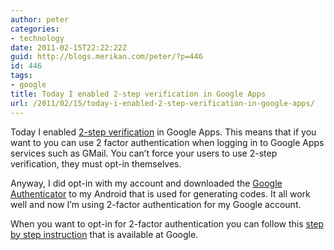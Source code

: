 ```yaml
---
author: peter
categories:
- technology
date: 2011-02-15T22:22:22Z
guid: http://blogs.merikan.com/peter/?p=446
id: 446
tags:
- google
title: Today I enabled 2-step verification in Google Apps
url: /2011/02/15/today-i-enabled-2-step-verification-in-google-apps/
---
```


Today I enabled [2-step verification](http://www.google.com/support/a/bin/answer.py?answer=175197&hl=en) in Google Apps. This means that if you want to you can use 2 factor authentication when logging in to Google Apps services such as GMail. You can’t force your users to use 2-step verification, they must opt-in themselves.

Anyway, I did opt-in with my account and downloaded the [Google Authenticator](https://market.android.com/details?id=com.google.android.apps.authenticator) to my Android that is used for generating codes. It all work well and now I’m using 2-factor authentication for my Google account.

When you want to opt-in for 2-factor authentication you can follow this [step by step instruction](http://www.google.com/support/accounts/bin/static.py?page=guide.cs&guide=1056283&topic=1056284) that is available at Google.
